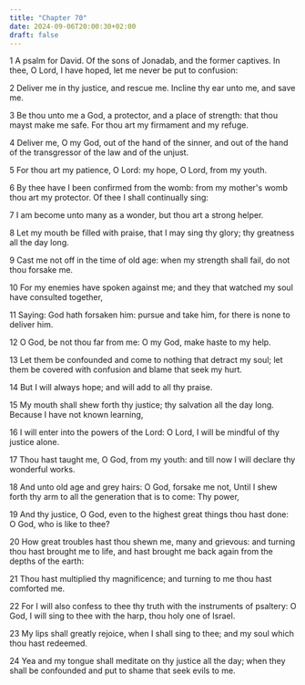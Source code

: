 ```yaml
---
title: "Chapter 70"
date: 2024-09-06T20:00:30+02:00
draft: false
---
```



1 A psalm for David. Of the sons of Jonadab, and the former captives. In thee, O Lord, I have hoped, let me never be put to confusion:

2 Deliver me in thy justice, and rescue me. Incline thy ear unto me, and save me.

3 Be thou unto me a God, a protector, and a place of strength: that thou mayst make me safe. For thou art my firmament and my refuge.

4 Deliver me, O my God, out of the hand of the sinner, and out of the hand of the transgressor of the law and of the unjust.

5 For thou art my patience, O Lord: my hope, O Lord, from my youth.

6 By thee have I been confirmed from the womb: from my mother's womb thou art my protector. Of thee I shall continually sing:

7 I am become unto many as a wonder, but thou art a strong helper.

8 Let my mouth be filled with praise, that I may sing thy glory; thy greatness all the day long.

9 Cast me not off in the time of old age: when my strength shall fail, do not thou forsake me.

10 For my enemies have spoken against me; and they that watched my soul have consulted together,

11 Saying: God hath forsaken him: pursue and take him, for there is none to deliver him.

12 O God, be not thou far from me: O my God, make haste to my help.

13 Let them be confounded and come to nothing that detract my soul; let them be covered with confusion and blame that seek my hurt.

14 But I will always hope; and will add to all thy praise.

15 My mouth shall shew forth thy justice; thy salvation all the day long. Because I have not known learning,

16 I will enter into the powers of the Lord: O Lord, I will be mindful of thy justice alone.

17 Thou hast taught me, O God, from my youth: and till now I will declare thy wonderful works.

18 And unto old age and grey hairs: O God, forsake me not, Until I shew forth thy arm to all the generation that is to come: Thy power,

19 And thy justice, O God, even to the highest great things thou hast done: O God, who is like to thee?

20 How great troubles hast thou shewn me, many and grievous: and turning thou hast brought me to life, and hast brought me back again from the depths of the earth:

21 Thou hast multiplied thy magnificence; and turning to me thou hast comforted me.

22 For I will also confess to thee thy truth with the instruments of psaltery: O God, I will sing to thee with the harp, thou holy one of Israel.

23 My lips shall greatly rejoice, when I shall sing to thee; and my soul which thou hast redeemed.

24 Yea and my tongue shall meditate on thy justice all the day; when they shall be confounded and put to shame that seek evils to me.

